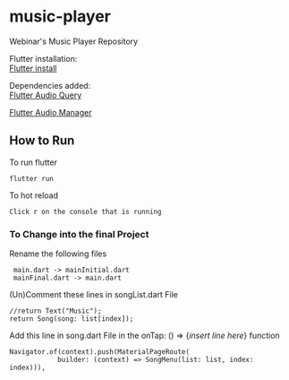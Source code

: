# music-player
Webinar's Music Player Repository

Flutter installation:  
    [Flutter install](https://flutter.dev/docs/get-started/install)

Dependencies added:  
[Flutter Audio Query](https://pub.dev/packages/flutter_audio_query/install)  

[Flutter Audio Manager](https://pub.dev/packages/audio_manager/install)  


## How to Run

To run flutter 
```
flutter run
```

To hot reload 
```
Click r on the console that is running
```

### To Change into the final Project

Rename the following files
```
 main.dart -> mainInitial.dart  
 mainFinal.dart -> main.dart
```

(Un)Comment these lines in songList.dart File  
```
//return Text("Music");  
return Song(song: list[index]);
```

Add this line in song.dart File in the onTap: () => {*insert line here*} function
```
Navigator.of(context).push(MaterialPageRoute(
            builder: (context) => SongMenu(list: list, index: index))),
```